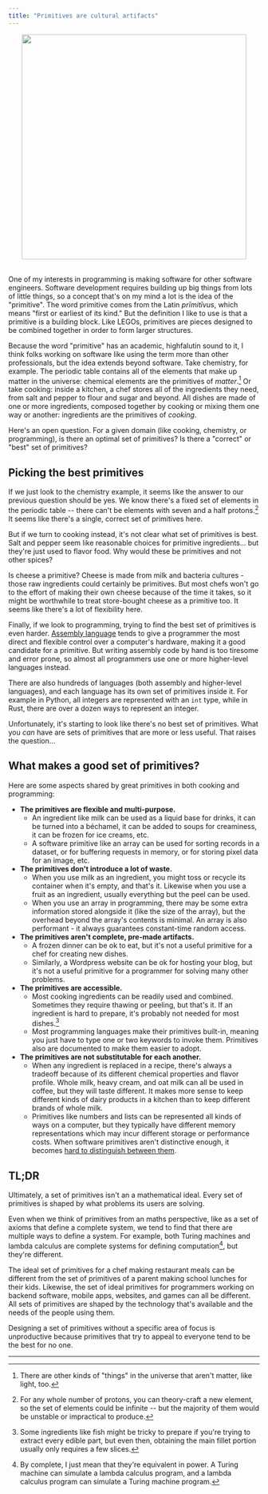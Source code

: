 ```yaml
---
title: "Primitives are cultural artifacts"
---
```


<center>

<img src="/blog/assets/images/building-blocks.png" width="450">

</center>
<br>

One of my interests in programming is making software for other software engineers.
Software development requires building up big things from lots of little things, so a concept that's on my mind a lot is the idea of the "primitive".
The word primitive comes from the Latin *prīmitīvus*, which means "first or earliest of its kind."
But the definition I like to use is that a primitive is a building block.
Like LEGOs, primitives are pieces designed to be combined together in order to form larger structures.

Because the word "primitive" has an academic, highfalutin sound to it, I think folks working on software like using the term more than other professionals, but the idea extends beyond software.
Take chemistry, for example.
The periodic table contains all of the elements that make up matter in the universe: chemical elements are the primitives of *matter*.[^1]
Or take cooking: inside a kitchen, a chef stores all of the ingredients they need, from salt and pepper to flour and sugar and beyond.
All dishes are made of one or more ingredients, composed together by cooking or mixing them one way or another: ingredients are the primitives of *cooking*.

Here's an open question.
For a given domain (like cooking, chemistry, or programming), is there an optimal set of primitives?
Is there a "correct" or "best" set of primitives?

## Picking the best primitives

If we just look to the chemistry example, it seems like the answer to our previous question should be yes.
We know there's a fixed set of elements in the periodic table -- there can't be elements with seven and a half protons.[^2]
It seems like there's a single, correct set of primitives here.

But if we turn to cooking instead, it's not clear what set of primitives is best.
Salt and pepper seem like reasonable choices for primitive ingredients... but they're just used to flavor food.
Why would these be primitives and not other spices?

Is cheese a primitive?
Cheese is made from milk and bacteria cultures - those raw ingredients could certainly be primitives.
But most chefs won't go to the effort of making their own cheese because of the time it takes, so it might be worthwhile to treat store-bought cheese as a primitive too.
It seems like there's a lot of flexibility here.

Finally, if we look to programming, trying to find the best set of primitives is even harder.
[Assembly language](https://en.wikipedia.org/wiki/Assembly_language) tends to give a programmer the most direct and flexible control over a computer's hardware, making it a good candidate for a primitive.
But writing assembly code by hand is too tiresome and error prone, so almost all programmers use one or more higher-level languages instead.

There are also hundreds of languages (both assembly and higher-level languages), and each language has its own set of primitives inside it.
For example in Python, all integers are represented with an `int` type, while in Rust, there are over a dozen ways to represent an integer.

Unfortunately, it's starting to look like there's no best set of primitives.
What you *can* have are sets of primitives that are more or less useful.
That raises the question...

## What makes a good set of primitives?

Here are some aspects shared by great primitives in both cooking and programming:

* **The primitives are flexible and multi-purpose.**
    * An ingredient like milk can be used as a liquid base for drinks, it can be turned into a béchamel, it can be added to soups for creaminess, it can be frozen for ice creams, etc.
    * A software primitive like an array can be used for sorting records in a dataset, or for buffering requests in memory, or for storing pixel data for an image, etc.
* **The primitives don't introduce a lot of waste.**
    * When you use milk as an ingredient, you might toss or recycle its container when it's empty, and that's it. Likewise when you use a fruit as an ingredient, usually everything but the peel can be used.
    * When you use an array in programming, there may be some extra information stored alongside it (like the size of the array), but the overhead beyond the array's contents is minimal. An array is also performant - it always guarantees constant-time random access.
* **The primitives aren't complete, pre-made artifacts.**
    * A frozen dinner can be ok to eat, but it's not a useful primitive for a chef for creating new dishes.
    * Similarly, a Wordpress website can be ok for hosting your blog, but it's not a useful primitive for a programmer for solving many other problems.
* **The primitives are accessible.**
    * Most cooking ingredients can be readily used and combined. Sometimes they require thawing or peeling, but that's it. If an ingredient is hard to prepare, it's probably not needed for most dishes.[^3]
    * Most programming languages make their primitives built-in, meaning you just have to type one or two keywords to invoke them. Primitives also are documented to make them easier to adopt.
* **The primitives are not substitutable for each another.**
    * When any ingredient is replaced in a recipe, there's always a tradeoff because of its different chemical properties and flavor profile. Whole milk, heavy cream, and oat milk can all be used in coffee, but they will taste different. It makes more sense to keep different kinds of dairy products in a kitchen than to keep different brands of whole milk.
    * Primitives like numbers and lists can be represented all kinds of ways on a computer, but they typically have different memory representations which may incur different storage or performance costs. When software primitives aren't distinctive enough, it becomes [hard to distinguish between them](https://x.com/forrestbrazeal/status/1400639759215640577).

## TL;DR

Ultimately, a set of primitives isn't an a mathematical ideal. Every set of primitives is shaped by what problems its users are solving.

Even when we think of primitives from an maths perspective, like as a set of axioms that define a complete system, we tend to find that there are multiple ways to define a system.
For example, both Turing machines and lambda calculus are complete systems for defining computation[^4], but they're different.

The ideal set of primitives for a chef making restaurant meals can be different from the set of primitives of a parent making school lunches for their kids. Likewise, the set of ideal primitives for programmers working on backend software, mobile apps, websites, and games can all be different.
All sets of primitives are shaped by the technology that's available and the needs of the people using them.

Designing a set of primitives without a specific area of focus is unproductive because primitives that try to appeal to everyone tend to be the best for no one.

---

[^1]: There are other kinds of "things" in the universe that aren't matter, like light, too.

[^2]: For any whole number of protons, you can theory-craft a new element, so the set of elements could be infinite -- but the majority of them would be unstable or impractical to produce.

[^3]: Some ingredients like fish might be tricky to prepare if you're trying to extract every edible part, but even then, obtaining the main fillet portion usually only requires a few slices.

[^4]: By complete, I just mean that they're equivalent in power. A Turing machine can simulate a lambda calculus program, and a lambda calculus program can simulate a Turing machine program.
